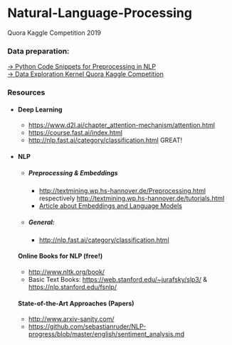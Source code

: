 # Natural-Language-Processing

Quora Kaggle Competition 2019

### Data preparation:
[  → Python Code Snippets for Preprocessing in NLP](https://nbviewer.jupyter.org/github/TheWoops/Natural-Language-Processing/blob/master/Kaggle_Kernels/Theorie/Theorieteil%20-%20Data%20preparation.ipynb)<br />
[  → Data Exploration Kernel Quora Kaggle Competition](https://nbviewer.jupyter.org/github/TheWoops/Natural-Language-Processing/blob/master/Kaggle_Kernels/Praxis/BusinessDataUnderstanding.ipynb)



### Resources

* #### Deep Learning 
  * https://www.d2l.ai/chapter_attention-mechanism/attention.html
  * https://course.fast.ai/index.html
  * http://nlp.fast.ai/category/classification.html GREAT!

* #### NLP
  * ##### Preprocessing & Embeddings
    * http://textmining.wp.hs-hannover.de/Preprocessing.html respectively http://textmining.wp.hs-hannover.de/tutorials.html
    * [Article about Embeddings and Language Models](https://towardsdatascience.com/from-word-embeddings-to-pretrained-language-models-a-new-age-in-nlp-part-2-e9af9a0bdcd9)
  * ##### General:
    * http://nlp.fast.ai/category/classification.html

  #### Online Books for NLP (free!)
  * http://www.nltk.org/book/
  * Basic Text Books: https://web.stanford.edu/~jurafsky/slp3/ & https://nlp.stanford.edu/fsnlp/

  #### State-of-the-Art Approaches (Papers)
  * http://www.arxiv-sanity.com/ 
  * https://github.com/sebastianruder/NLP-progress/blob/master/english/sentiment_analysis.md
